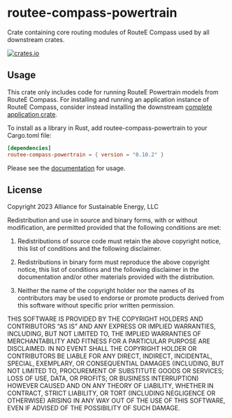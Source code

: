 # routee-compass-powertrain

Crate containing core routing modules of RouteE Compass used by all downstream crates.

[![crates.io](https://img.shields.io/crates/v/routee-compass-powertrain.svg)](https://crates.io/crates/routee-compass-powertrain)

## Usage

This crate only includes code for running RouteE Powertrain models from RouteE Compass. For installing and running an application instance of RouteE Compass, consider instead installing the downstream [complete application crate](https://crates.io/crates/routee-compass).

To install as a library in Rust, add routee-compass-powertrain to your Cargo.toml file:

```toml
[dependencies]
routee-compass-powertrain = { version = "0.10.2" }
```

Please see the [documentation](https://docs.rs/routee-compass-powertrain/latest/routee_compass_powertrain/) for usage.

## License

Copyright 2023 Alliance for Sustainable Energy, LLC

Redistribution and use in source and binary forms, with or without modification, are permitted provided that the following conditions are met:

1. Redistributions of source code must retain the above copyright notice, this list of conditions and the following disclaimer.

2. Redistributions in binary form must reproduce the above copyright notice, this list of conditions and the following disclaimer in the documentation and/or other materials provided with the distribution.

3. Neither the name of the copyright holder nor the names of its contributors may be used to endorse or promote products derived from this software without specific prior written permission.

THIS SOFTWARE IS PROVIDED BY THE COPYRIGHT HOLDERS AND CONTRIBUTORS “AS IS” AND ANY EXPRESS OR IMPLIED WARRANTIES, INCLUDING, BUT NOT LIMITED TO, THE IMPLIED WARRANTIES OF MERCHANTABILITY AND FITNESS FOR A PARTICULAR PURPOSE ARE DISCLAIMED. IN NO EVENT SHALL THE COPYRIGHT HOLDER OR CONTRIBUTORS BE LIABLE FOR ANY DIRECT, INDIRECT, INCIDENTAL, SPECIAL, EXEMPLARY, OR CONSEQUENTIAL DAMAGES (INCLUDING, BUT NOT LIMITED TO, PROCUREMENT OF SUBSTITUTE GOODS OR SERVICES; LOSS OF USE, DATA, OR PROFITS; OR BUSINESS INTERRUPTION) HOWEVER CAUSED AND ON ANY THEORY OF LIABILITY, WHETHER IN CONTRACT, STRICT LIABILITY, OR TORT (INCLUDING NEGLIGENCE OR OTHERWISE) ARISING IN ANY WAY OUT OF THE USE OF THIS SOFTWARE, EVEN IF ADVISED OF THE POSSIBILITY OF SUCH DAMAGE.
